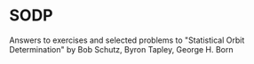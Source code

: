 # SODP
Answers to exercises and selected problems to "Statistical Orbit Determination" by Bob Schutz, Byron Tapley, George H. Born
